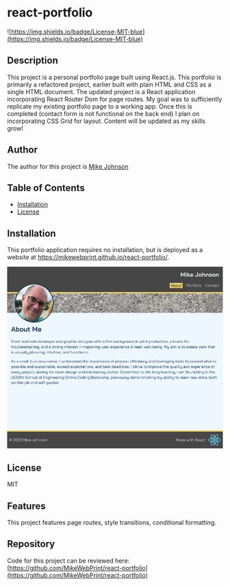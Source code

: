 # react-portfolio

  ![https://img.shields.io/badge/License-MIT-blue](https://img.shields.io/badge/License-MIT-blue)

  ## Description
  
  This project is a personal portfolio page built using React.js. This portfolio is primarily a refactored project, earlier built with plain HTML and CSS as a single HTML document.  The updated project is a React application incorporating React Router Dom for page routes. My goal was to sufficiently replicate my existing portfolio page to a working app. Once this is completed (contact form is not functional on the back end) I plan on incorporating CSS Grid for layout. Content will be updated as my skills grow!
  
  ## Author
  
  The author for this project is [Mike Johnson](https://github.com/MikeWebPrint)
  
  ## Table of Contents
  
  - [Installation](#installation)
  - [License](#license)
  
  ## Installation
  
  This portfolio application requires no installation, but is deployed as a website at https://mikewebprint.github.io/react-portfolio/.

  ![Portfolio screenshot](Mike-Johnson-Portfolio.png)
  
  ## License
  
  MIT
  
  ## Features
  
  This project features page routes, style transitions, conditional formatting.
  
  ## Repository
  
  Code for this project can be reviewed here: [https://github.com/MikeWebPrint/react-portfolio](https://github.com/MikeWebPrint/react-portfolio)
  
  
  

